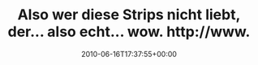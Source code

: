 ---
retweeted: false
source: <a href="http://twitter.com" rel="nofollow">Twitter Web Client</a>
entities:
  hashtags: []
  symbols: []
  user_mentions: []
  urls: []
display_text_range:
- '0'
- '109'
favorite_count: '0'
id_str: '16323368310'
truncated: false
retweet_count: '0'
id: '16323368310'
created_at: Wed Jun 16 17:37:55 +0000 2010
favorited: false
full_text: Also wer diese Strips nicht liebt, der... also echt... wow. http://www.abominable.cc/2010/06/09/strike-three/
lang: de
tags:
- pesos/twitter
date: '2010-06-16T17:37:55+00:00'
src: https://twitter.com/bascht/status/16323368310
original_url: https://twitter.com/bascht/status/16323368310
type: twitter_tweet
text: Also wer diese Strips nicht liebt, der... also echt... wow. http://www.abominable.cc/2010/06/09/strike-three/
title: Also wer diese Strips nicht liebt, der... also echt... wow. http://www.

---